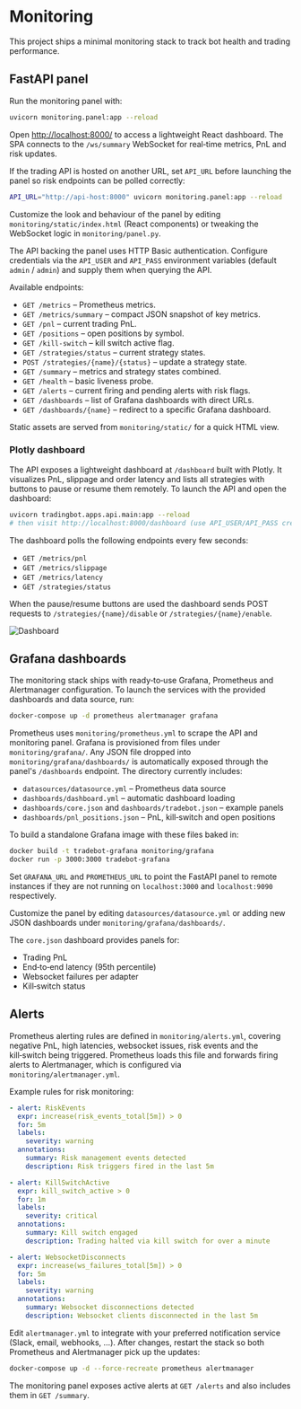 # Monitoring

This project ships a minimal monitoring stack to track bot health and
trading performance.

## FastAPI panel

Run the monitoring panel with:

```bash
uvicorn monitoring.panel:app --reload
```

Open <http://localhost:8000/> to access a lightweight React dashboard. The
SPA connects to the `/ws/summary` WebSocket for real‑time metrics, PnL and
risk updates.

If the trading API is hosted on another URL, set `API_URL` before launching
the panel so risk endpoints can be polled correctly:

```bash
API_URL="http://api-host:8000" uvicorn monitoring.panel:app --reload
```

Customize the look and behaviour of the panel by editing
`monitoring/static/index.html` (React components) or tweaking the WebSocket
logic in `monitoring/panel.py`.

The API backing the panel uses HTTP Basic authentication. Configure
credentials via the `API_USER` and `API_PASS` environment variables
(default `admin` / `admin`) and supply them when querying the API.

Available endpoints:

- `GET /metrics` – Prometheus metrics.
- `GET /metrics/summary` – compact JSON snapshot of key metrics.
- `GET /pnl` – current trading PnL.
- `GET /positions` – open positions by symbol.
- `GET /kill-switch` – kill switch active flag.
- `GET /strategies/status` – current strategy states.
- `POST /strategies/{name}/{status}` – update a strategy state.
- `GET /summary` – metrics and strategy states combined.
- `GET /health` – basic liveness probe.
- `GET /alerts` – current firing and pending alerts with risk flags.
- `GET /dashboards` – list of Grafana dashboards with direct URLs.
- `GET /dashboards/{name}` – redirect to a specific Grafana dashboard.

Static assets are served from `monitoring/static/` for a quick HTML view.

### Plotly dashboard

The API exposes a lightweight dashboard at `/dashboard` built with Plotly.
It visualizes PnL, slippage and order latency and lists all strategies with
buttons to pause or resume them remotely. To launch the API and open the
dashboard:

```bash
uvicorn tradingbot.apps.api.main:app --reload
# then visit http://localhost:8000/dashboard (use API_USER/API_PASS credentials)
```

The dashboard polls the following endpoints every few seconds:

- `GET /metrics/pnl`
- `GET /metrics/slippage`
- `GET /metrics/latency`
- `GET /strategies/status`

When the pause/resume buttons are used the dashboard sends POST requests to
`/strategies/{name}/disable` or `/strategies/{name}/enable`.

![Dashboard](https://via.placeholder.com/800x400.png?text=Monitoring%20Dashboard)

## Grafana dashboards

The monitoring stack ships with ready‑to‑use Grafana, Prometheus and
Alertmanager configuration. To launch the services with the provided
dashboards and data source, run:

```bash
docker-compose up -d prometheus alertmanager grafana
```

Prometheus uses `monitoring/prometheus.yml` to scrape the API and
monitoring panel. Grafana is provisioned from files under
`monitoring/grafana/`. Any JSON file dropped into
`monitoring/grafana/dashboards/` is automatically exposed through the
panel's `/dashboards` endpoint. The directory currently includes:

* `datasources/datasource.yml` – Prometheus data source
* `dashboards/dashboard.yml` – automatic dashboard loading
* `dashboards/core.json` and `dashboards/tradebot.json` – example panels
* `dashboards/pnl_positions.json` – PnL, kill‑switch and open positions

To build a standalone Grafana image with these files baked in:

```bash
docker build -t tradebot-grafana monitoring/grafana
docker run -p 3000:3000 tradebot-grafana
```

Set `GRAFANA_URL` and `PROMETHEUS_URL` to point the FastAPI panel to
remote instances if they are not running on `localhost:3000` and
`localhost:9090` respectively.

Customize the panel by editing `datasources/datasource.yml` or adding new
JSON dashboards under `monitoring/grafana/dashboards/`.

The `core.json` dashboard provides panels for:

- Trading PnL
- End‑to‑end latency (95th percentile)
- Websocket failures per adapter
- Kill‑switch status

## Alerts

Prometheus alerting rules are defined in `monitoring/alerts.yml`,
covering negative PnL, high latencies, websocket issues, risk events and
the kill‑switch being triggered. Prometheus loads this file and forwards
firing alerts to Alertmanager, which is configured via
`monitoring/alertmanager.yml`.

Example rules for risk monitoring:

```yaml
- alert: RiskEvents
  expr: increase(risk_events_total[5m]) > 0
  for: 5m
  labels:
    severity: warning
  annotations:
    summary: Risk management events detected
    description: Risk triggers fired in the last 5m

- alert: KillSwitchActive
  expr: kill_switch_active > 0
  for: 1m
  labels:
    severity: critical
  annotations:
    summary: Kill switch engaged
    description: Trading halted via kill switch for over a minute

- alert: WebsocketDisconnects
  expr: increase(ws_failures_total[5m]) > 0
  for: 5m
  labels:
    severity: warning
  annotations:
    summary: Websocket disconnections detected
    description: Websocket clients disconnected in the last 5m
```

Edit `alertmanager.yml` to integrate with your preferred notification
service (Slack, email, webhooks, …). After changes, restart the stack so
both Prometheus and Alertmanager pick up the updates:

```bash
docker-compose up -d --force-recreate prometheus alertmanager
```

The monitoring panel exposes active alerts at `GET /alerts` and also
includes them in `GET /summary`.
